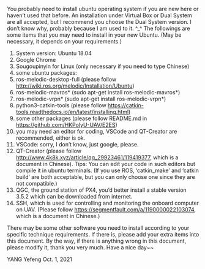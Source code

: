 You probably need to install ubuntu operating system if you are new here or haven’t used that before. An installation under Virtual Box or Dual System are all accepted, but I recommend you choose the Dual System version. I don’t know why, probably because I am used to it. ^_^
The followings are some items that you may need to install in your new Ubuntu. (May be necessary, it depends on your requirements.)
  1. System version: Ubuntu 18.04
  2. Google Chrome
  3. Sougoupinyin for Linux (only necessary if you need to type Chinese)
  4. some ubuntu packages:
  5. ros-melodic-desktop-full (please follow http://wiki.ros.org/melodic/Installation/Ubuntu)
  6. ros-melodic-mavros* (sudo apt-get install ros-melodic-mavros*)
  7. ros-melodic-vrpn* (sudo apt-get install ros-melodic-vrpn*)
  8. python3-catkin-tools (please follow https://catkin-tools.readthedocs.io/en/latest/installing.html)
  9. some other packages (please follow README.md in https://github.com/HKPolyU-UAV/E2ES)
  10. you may need an editor for coding, VSCode and QT-Creator are recommended, either is ok.
  11. VSCode: sorry, I don’t know, just google, please.
  12. QT-Creator (please follow http://www.4k8k.xyz/article/qq_29923461/119419377, which is a document in Chinese).
Tips: You can edit your code in such editors but compile it in ubuntu terminals. (If you use ROS, ‘catkin_make’ and ‘catkin build’ are both acceptable, but you can only choose one since they are not compatible.)
  13. QGC, the ground station of PX4, you’d better install a stable version 3.5.2 which can be downloaded from internet.
  14. SSH, which is used for controlling and monitoring the onboard computer on UAV. (Please follow https://segmentfault.com/a/1190000022103074, which is a document in Chinese.)

There may be some other software you need to install according to your specific technique requirements. If there is, please add your extra items into this document. By the way, if there is anything wrong in this document, please modify it, thank you very much. Have a nice day~~

YANG Yefeng
Oct. 1, 2021
